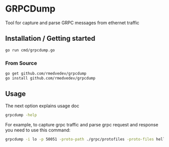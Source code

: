 # GRPCDump
Tool for capture and parse GRPC messages from ethernet traffic

## Installation / Getting started

```bash
go run cmd/grpcdump.go
```
### From Source

```bash
go get github.com/rmedvedev/grpcdump
go install github.com/rmedvedev/grpcdump
```

## Usage 

The next option explains usage doc
```bash
grpcdump -help
```
For example, to capture grpc traffic and parse grpc request and response you need to use this command:
```bash
grpcdump -i lo -p 50051 -proto-path ./grpc/protofiles -proto-files helloworld.proto 
```